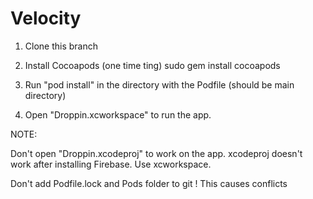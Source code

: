 # Velocity

1. Clone this branch

2. Install Cocoapods (one time ting)
    sudo gem install cocoapods
    
3. Run "pod install" in the directory with the Podfile (should be main directory)

4. Open "Droppin.xcworkspace" to run the app.


NOTE:

Don't open "Droppin.xcodeproj" to work on the app.
xcodeproj doesn't work after installing Firebase. Use xcworkspace.

Don't add Podfile.lock and Pods folder to git ! This causes conflicts
